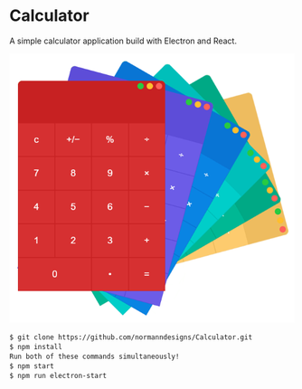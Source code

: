 # Calculator

A simple calculator application build with Electron and React.

![](Calculator.png)

```sh
$ git clone https://github.com/normanndesigns/Calculator.git
$ npm install
Run both of these commands simultaneously!
$ npm start
$ npm run electron-start
```

